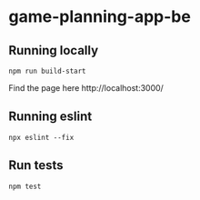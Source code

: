 # game-planning-app-be

## Running locally
`npm run build-start`

Find the page here http://localhost:3000/

## Running eslint
`npx eslint --fix`

## Run tests
`npm test`
